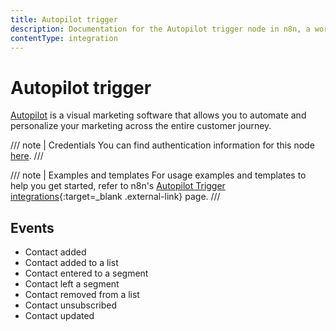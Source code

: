 ```yaml
---
title: Autopilot trigger
description: Documentation for the Autopilot trigger node in n8n, a workflow automation platform. Includes details of operations and configuration, and links to examples and credentials information.
contentType: integration
---
```


# Autopilot trigger

[Autopilot](https://www.autopilothq.com/) is a visual marketing software that allows you to automate and personalize your marketing across the entire customer journey.

/// note | Credentials
You can find authentication information for this node [here](/integrations/builtin/credentials/autopilot/).
///

///  note  | Examples and templates
For usage examples and templates to help you get started, refer to n8n's [Autopilot Trigger integrations](https://n8n.io/integrations/autopilot-trigger/){:target=_blank .external-link} page.
///

## Events

- Contact added
- Contact added to a list
- Contact entered to a segment
- Contact left a segment
- Contact removed from a list
- Contact unsubscribed
- Contact updated
